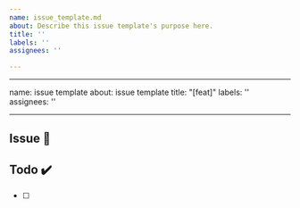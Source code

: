 ```yaml
---
name: issue_template.md
about: Describe this issue template's purpose here.
title: ''
labels: ''
assignees: ''

---
```


---
name: issue template
about: issue template
title: "[feat]"
labels: ''
assignees: ''

---

## Issue 📌

## Todo ✔️
- [ ]
